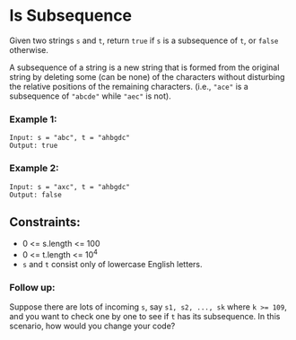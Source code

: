 # Is Subsequence
Given two strings `s` and `t`, return `true` if `s` is a subsequence of `t`, or `false` otherwise.

A subsequence of a string is a new string that is formed from the original string by deleting some (can be none) of the characters without disturbing the relative positions of the remaining characters. (i.e., `"ace"` is a subsequence of `"abcde"` while `"aec"` is not).

 

### Example 1:
    Input: s = "abc", t = "ahbgdc"
    Output: true

### Example 2:
    Input: s = "axc", t = "ahbgdc"
    Output: false


## Constraints:
  * 0 <= s.length <= 100
  * 0 <= t.length <= 10<sup>4</sup>
  * `s` and `t` consist only of lowercase English letters.

### Follow up:
Suppose there are lots of incoming `s`, say `s1, s2, ..., sk` where `k >= 109`, and you want to check one by one to see if `t` has its subsequence. In this scenario, how would you change your code?
